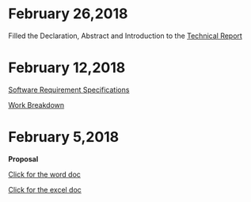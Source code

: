 
# February 26,2018
Filled the Declaration, Abstract and Introduction to the [Technical Report](https://github.com/RamyaRadhakrishnakumar/ceng355/blob/master/Technical%20Report.docx)


# February 12,2018
[Software Requirement Specifications](https://github.com/RamyaRadhakrishnakumar/ceng355/blob/master/srs_e-money.docx)

[Work Breakdown](https://github.com/RamyaRadhakrishnakumar/ceng355/blob/master/Work%20Breakdown.docx)


# February 5,2018
**Proposal**

[Click for the word doc](https://github.com/RamyaRadhakrishnakumar/ceng355/blob/master/ProjectProposalStudentNameRev03.docx)

[Click for the excel doc](https://github.com/RamyaRadhakrishnakumar/ceng355/blob/master/ProposalContentStudentNameRev03.xlsx)

